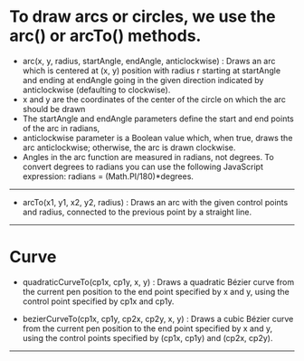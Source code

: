 # To draw arcs or circles, we use the arc() or arcTo() methods.

- arc(x, y, radius, startAngle, endAngle, anticlockwise) : Draws an arc which is centered at (x, y) position with radius r starting at startAngle and ending at endAngle going in the given direction indicated by anticlockwise (defaulting to clockwise).
- x and y are the coordinates of the center of the circle on which the arc should be drawn
- The startAngle and endAngle parameters define the start and end points of the arc in radians,
- anticlockwise parameter is a Boolean value which, when true, draws the arc anticlockwise; otherwise, the arc is drawn clockwise.
- Angles in the arc function are measured in radians, not degrees. To convert degrees to radians you can use the following JavaScript expression: radians = (Math.PI/180)\*degrees.

---

- arcTo(x1, y1, x2, y2, radius) : Draws an arc with the given control points and radius, connected to the previous point by a straight line.

---

# Curve

- quadraticCurveTo(cp1x, cp1y, x, y) : Draws a quadratic Bézier curve from the current pen position to the end point specified by x and y, using the control point specified by cp1x and cp1y.

- bezierCurveTo(cp1x, cp1y, cp2x, cp2y, x, y) : Draws a cubic Bézier curve from the current pen position to the end point specified by x and y, using the control points specified by (cp1x, cp1y) and (cp2x, cp2y).

---
